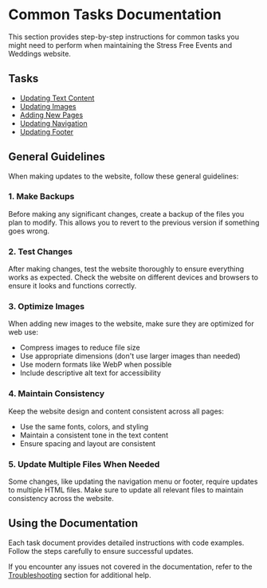# Common Tasks Documentation

This section provides step-by-step instructions for common tasks you might need to perform when maintaining the Stress Free Events and Weddings website.

## Tasks

- [Updating Text Content](updating-text.md)
- [Updating Images](updating-images.md)
- [Adding New Pages](adding-pages.md)
- [Updating Navigation](updating-navigation.md)
- [Updating Footer](updating-footer.md)

## General Guidelines

When making updates to the website, follow these general guidelines:

### 1. Make Backups

Before making any significant changes, create a backup of the files you plan to modify. This allows you to revert to the previous version if something goes wrong.

### 2. Test Changes

After making changes, test the website thoroughly to ensure everything works as expected. Check the website on different devices and browsers to ensure it looks and functions correctly.

### 3. Optimize Images

When adding new images to the website, make sure they are optimized for web use:

- Compress images to reduce file size
- Use appropriate dimensions (don't use larger images than needed)
- Use modern formats like WebP when possible
- Include descriptive alt text for accessibility

### 4. Maintain Consistency

Keep the website design and content consistent across all pages:

- Use the same fonts, colors, and styling
- Maintain a consistent tone in the text content
- Ensure spacing and layout are consistent

### 5. Update Multiple Files When Needed

Some changes, like updating the navigation menu or footer, require updates to multiple HTML files. Make sure to update all relevant files to maintain consistency across the website.

## Using the Documentation

Each task document provides detailed instructions with code examples. Follow the steps carefully to ensure successful updates.

If you encounter any issues not covered in the documentation, refer to the [Troubleshooting](../troubleshooting.md) section for additional help.
